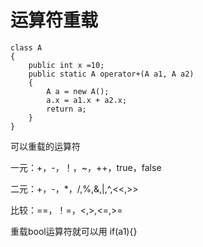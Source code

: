 # 运算符重载

```
class A
{
    public int x =10;
    public static A operator+(A a1, A a2)
    {
        A a = new A();
        a.x = a1.x + a2.x;
        return a;
    }
}
```


可以重载的运算符

一元：+，-，！，\~，++，true，false

二元：+，-，\*，/,%,&,\|,\^,\<\<,\>\>

比较：==，！=，\<,\>,\<=,\>=

重载bool运算符就可以用 if(a1){}